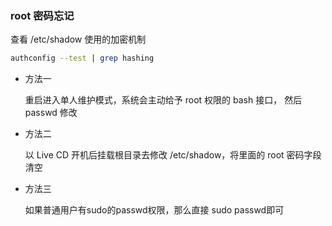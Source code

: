 ### root 密码忘记

查看 /etc/shadow 使用的加密机制

```sh
authconfig --test | grep hashing
```

- 方法一
  
  重启进入单人维护模式，系统会主动给予 root 权限的 bash 接口， 然后 passwd 修改

- 方法二
  
  以 Live CD 开机后挂载根目录去修改 /etc/shadow，将里面的 root 密码字段清空

- 方法三
  
  如果普通用户有sudo的passwd权限，那么直接 sudo passwd即可